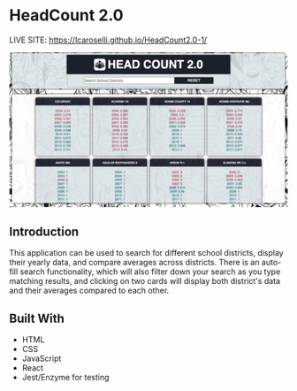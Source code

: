 # HeadCount 2.0

LIVE SITE: https://lcaroselli.github.io/HeadCount2.0-1/

![HeadCount2/0 Screenshot](/assets/Screenshot.png?raw=true "HeadCount2.0 Screenshot")

## Introduction
This application can be used to search for different school districts, display their yearly data, and compare averages across districts. There is an auto-fill search functionality, which will also filter down your search as you type matching results, and clicking on two cards will display both district's data and their averages compared to each other. 

## Built With
* HTML
* CSS
* JavaScript
* React
* Jest/Enzyme for testing
